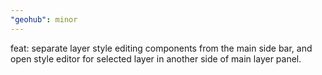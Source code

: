 ```yaml
---
"geohub": minor
---
```


feat: separate layer style editing components from the main side bar, and open style editor for selected layer in another side of main layer panel.
